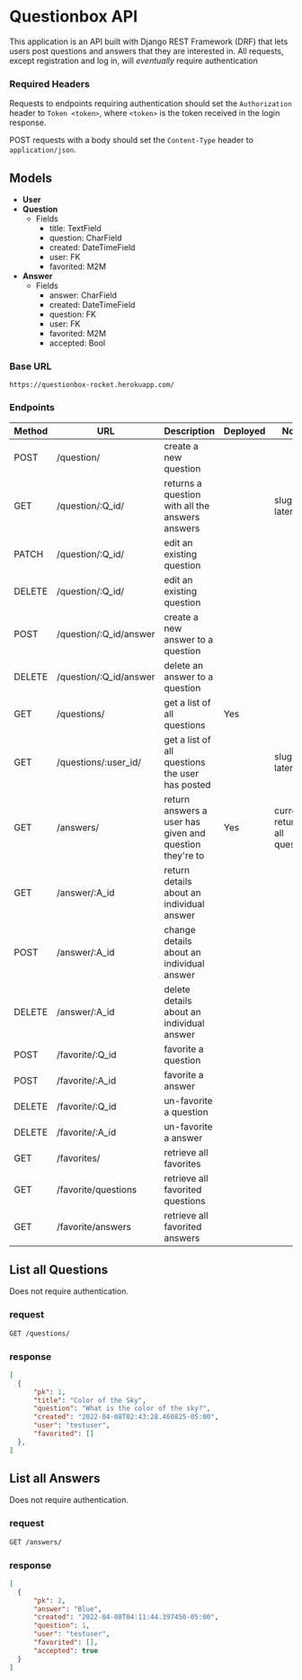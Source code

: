 # Questionbox API

This application is an API built with Django REST Framework (DRF) that lets users post questions and answers that they are interested in.
All requests, except registration and log in, will *eventually* require authentication

### Required Headers

Requests to endpoints requiring authentication should set the `Authorization` header to `Token <token>`, where `<token>` is the token received in the login response.

POST requests with a body should set the `Content-Type` header to `application/json`.


## Models

- **User**
- **Question**
    - Fields
      - title: TextField
      - question: CharField
      - created: DateTimeField
      - user: FK
      - favorited: M2M
- **Answer**
    - Fields
      - answer: CharField
      - created: DateTimeField
      - question: FK
      - user: FK
      - favorited: M2M
      - accepted: Bool

### Base URL
```shell
https://questionbox-rocket.herokuapp.com/
```

### Endpoints

|  Method  |  URL                     |  Description                                              |  Deployed  |  Notes                              |
| -------- | ------------------------ | --------------------------------------------------------- | ---------- | ----------------------------------- |
|  POST    |  /question/              |  create a new question                                    |            |                                     |
|  GET     |  /question/:Q_id/        |  returns a question with all the answers answers          |            |  slug/pk later?                     |
|  PATCH   |  /question/:Q_id/        |  edit an existing question                                |            |                                     |
|  DELETE  |  /question/:Q_id/        |  edit an existing question                                |            |                                     |
|  POST    |  /question/:Q_id/answer  |  create a new answer to a question                        |            |                                     |
|  DELETE  |  /question/:Q_id/answer  |  delete an answer to a question                           |            |                                     |
|  GET     |  /questions/             |  get a list of all questions                              |  Yes       |                                     |
|  GET     |  /questions/:user_id/    |  get a list of all questions the user has posted          |            |  slug/pk later?                     |
|  GET     |  /answers/               |  return answers a user has given and question they're to  |  Yes       |  currently returning all questions  |
|  GET     |  /answer/:A_id           |  return details about an individual answer                |            |                                     |
|  POST    |  /answer/:A_id           |  change details about an individual answer                |            |                                     |
|  DELETE  |  /answer/:A_id           |  delete details about an individual answer                |            |                                     |
|  POST    |  /favorite/:Q_id         |  favorite a question                                      |            |                                     |
|  POST    |  /favorite/:A_id         |  favorite a answer                                        |            |                                     |
|  DELETE  |  /favorite/:Q_id         |  un-favorite a question                                   |            |                                     |
|  DELETE  |  /favorite/:A_id         |  un-favorite a answer                                     |            |                                     |
|  GET     |  /favorites/             |  retrieve all favorites                                   |            |                                     |
|  GET     |  /favorite/questions     |  retrieve all favorited questions                         |            |                                     |
|  GET     |  /favorite/answers       |  retrieve all favorited answers                           |            |                                     |


## List all Questions

Does not require authentication.

### request

```txt
GET /questions/
```

### response

```json
[
  {
      "pk": 1,
      "title": "Color of the Sky",
      "question": "What is the color of the sky?",
      "created": "2022-04-08T02:43:28.460825-05:00",
      "user": "testuser",
      "favorited": []
  },
]
```

## List all Answers

Does not require authentication.

### request

```txt
GET /answers/
```

### response

```json
[
  {
      "pk": 2,
      "answer": "Blue",
      "created": "2022-04-08T04:11:44.397450-05:00",
      "question": 1,
      "user": "testuser",
      "favorited": [],
      "accepted": true
  }
]
```











<!-- ## Register a new user

### request

Username and password are required.

```
POST api/auth/users

{
  "username": "baby_yoda",
  "password": "grogu"
}
```

### response

```
201 Created

{
  "email": "",
  "username": "baby_yoda",
  "id": 6
}

```

## Log In

### request

```
POST auth/login

{
  "username": "admin",
  "password": "admin"
}
```

### response

```json
{
  "auth_token": "c312049c7f034a3d1b52eabc2040b46e094ff34c"
}
``` -->


